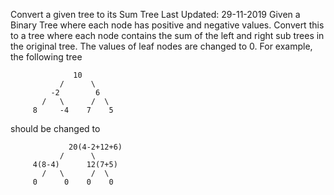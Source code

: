 Convert a given tree to its Sum Tree
Last Updated: 29-11-2019
Given a Binary Tree where each node has positive and negative values. Convert this to a tree where each node contains the sum of the left and right sub trees in the original tree. The values of leaf nodes are changed to 0.
For example, the following tree

                  10
               /      \
             -2        6
           /   \      /  \ 
         8     -4    7    5
should be changed to

                 20(4-2+12+6)
               /      \
         4(8-4)      12(7+5)
           /   \      /  \ 
         0      0    0    0
